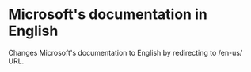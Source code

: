 # Microsoft's documentation in English
Changes Microsoft's documentation to English by redirecting to /en-us/ URL.
